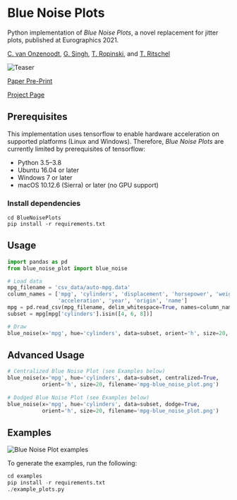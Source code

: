 # Blue Noise Plots

Python implementation of *Blue Noise Plots*, a novel replacement for jitter plots, published at Eurographics 2021.

[C. van Onzenoodt](https://www.uni-ulm.de/en/in/mi/institute/staff/christian-van-onzenoodt/), [G. Singh](https://people.mpi-inf.mpg.de/~gsingh/), [T. Ropinski](https://www.uni-ulm.de/in/mi/institut/mitarbeiter/timo-ropinski/), and [T. Ritschel](http://www.homepages.ucl.ac.uk/~ucactri/)

![Teaser](https://raw.githubusercontent.com/onc/BlueNoisePlots/main/images/Teaser.png)

[Paper Pre-Print](https://arxiv.org/abs/2102.04072) 

[Project Page](https://www.uni-ulm.de/in/mi/mi-forschung/viscom/publikationen?category=publication&publication_id=195)

## Prerequisites

This implementation uses tensorflow to enable hardware acceleration on supported platforms (Linux and Windows). Therefore, *Blue Noise Plots* are currently limited by prerequisites of tensorflow:

* Python 3.5–3.8
* Ubuntu 16.04 or later
* Windows 7 or later
* macOS 10.12.6 (Sierra) or later (no GPU support)

### Install dependencies

```
cd BlueNoisePlots
pip install -r requirements.txt
```

## Usage

```python
import pandas as pd
from blue_noise_plot import blue_noise

# Load data
mpg_filename = 'csv_data/auto-mpg.data'
column_names = ['mpg', 'cylinders', 'displacement', 'horsepower', 'weight',
                'acceleration', 'year', 'origin', 'name']
mpg = pd.read_csv(mpg_filename, delim_whitespace=True, names=column_names)
subset = mpg[mpg['cylinders'].isin([4, 6, 8])]

# Draw
blue_noise(x='mpg', hue='cylinders', data=subset, orient='h', size=20, filename='mpg-blue_noise_plot.png')
```

## Advanced Usage

```python
# Centralized Blue Noise Plot (see Examples below)
blue_noise(x='mpg', hue='cylinders', data=subset, centralized=True,
           orient='h', size=20, filename='mpg-blue_noise_plot.png')
           
# Dodged Blue Noise Plot (see Examples below)
blue_noise(x='mpg', hue='cylinders', data=subset, dodge=True,
           orient='h', size=20, filename='mpg-blue_noise_plot.png')
```

## Examples

![Blue Noise Plot examples](https://raw.githubusercontent.com/onc/BlueNoisePlots/main/images/Examples.png)

To generate the examples, run the following:

```python
cd examples
pip install -r requirements.txt
./example_plots.py
```
